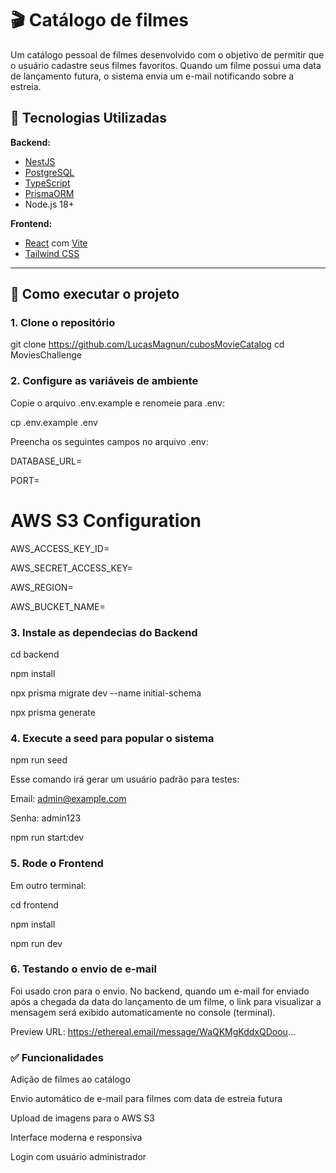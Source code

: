 # 🎬 Catálogo de filmes

Um catálogo pessoal de filmes desenvolvido com o objetivo de permitir que o usuário cadastre seus filmes favoritos. Quando um filme possui uma data de lançamento futura, o sistema envia um e-mail notificando sobre a estreia.

## 🧰 Tecnologias Utilizadas

**Backend:**
- [NestJS](https://nestjs.com/)
- [PostgreSQL](https://www.postgresql.org/)
- [TypeScript](https://www.typescriptlang.org/)
- [PrismaORM](https://www.prisma.io/)
- Node.js 18+

**Frontend:**
- [React](https://reactjs.org/) com [Vite](https://vitejs.dev/)
- [Tailwind CSS](https://tailwindcss.com/)

---

## 🚀 Como executar o projeto

### 1. Clone o repositório

git clone https://github.com/LucasMagnun/cubosMovieCatalog
cd MoviesChallenge

### 2. Configure as variáveis de ambiente
Copie o arquivo .env.example e renomeie para .env:

cp .env.example .env

Preencha os seguintes campos no arquivo .env:

DATABASE_URL=

PORT=

# AWS S3 Configuration
AWS_ACCESS_KEY_ID=

AWS_SECRET_ACCESS_KEY=

AWS_REGION=

AWS_BUCKET_NAME=

### 3. Instale as dependecias do Backend

cd backend

npm install

npx prisma migrate dev --name initial-schema

npx prisma generate

### 4. Execute a seed para popular o sistema

npm run seed

Esse comando irá gerar um usuário padrão para testes:

Email: admin@example.com

Senha: admin123

npm run start:dev

### 5. Rode o Frontend
Em outro terminal:

cd frontend

npm install

npm run dev

### 6. Testando o envio de e-mail

Foi usado cron para o envio.
No backend, quando um e-mail for enviado após a chegada da data do lançamento de um filme, o link para visualizar a mensagem será exibido automaticamente no console (terminal).

Preview URL: https://ethereal.email/message/WaQKMgKddxQDoou...

### ✅ Funcionalidades
Adição de filmes ao catálogo

Envio automático de e-mail para filmes com data de estreia futura

Upload de imagens para o AWS S3

Interface moderna e responsiva

Login com usuário administrador
